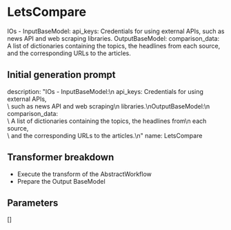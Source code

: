
# LetsCompare

IOs - InputBaseModel: api_keys: Credentials for using external APIs, such as news API and web scraping libraries. OutputBaseModel: comparison_data: A list of dictionaries containing the topics, the headlines from each source, and the corresponding URLs to the articles.

## Initial generation prompt
description: "IOs - InputBaseModel:\n  api_keys: Credentials for using external APIs,\
  \ such as news API and web scraping\n    libraries.\nOutputBaseModel:\n  comparison_data:\
  \ A list of dictionaries containing the topics, the headlines from\n    each source,\
  \ and the corresponding URLs to the articles.\n"
name: LetsCompare


## Transformer breakdown
- Execute the transform of the AbstractWorkflow
- Prepare the Output BaseModel

## Parameters
[]

        